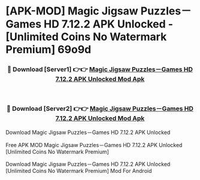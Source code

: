 # [APK-MOD] Magic Jigsaw Puzzles－Games HD 7.12.2 APK Unlocked - [Unlimited Coins No Watermark Premium] 69o9d



<div align="center">
<h3>🔴 Download [Server1] 👉👉 <a href="https://momento.my/?title=Magic_Jigsaw_Puzzles－Games_HD_7.12.2_APK_Unlocked">Magic Jigsaw Puzzles－Games HD 7.12.2 APK Unlocked Mod Apk</a></h3><br>

<h3>🔴 Download [Server2] 👉👉 <a href="https://momento.my/?title=Magic_Jigsaw_Puzzles－Games_HD_7.12.2_APK_Unlocked">Magic Jigsaw Puzzles－Games HD 7.12.2 APK Unlocked Mod Apk</a></h3>
</div>



Download Magic Jigsaw Puzzles－Games HD 7.12.2 APK Unlocked 

Free APK MOD Magic Jigsaw Puzzles－Games HD 7.12.2 APK Unlocked [Unlimited Coins No Watermark Premium]

Download Magic Jigsaw Puzzles－Games HD 7.12.2 APK Unlocked [Unlimited Coins No Watermark Premium] Mod For Android
